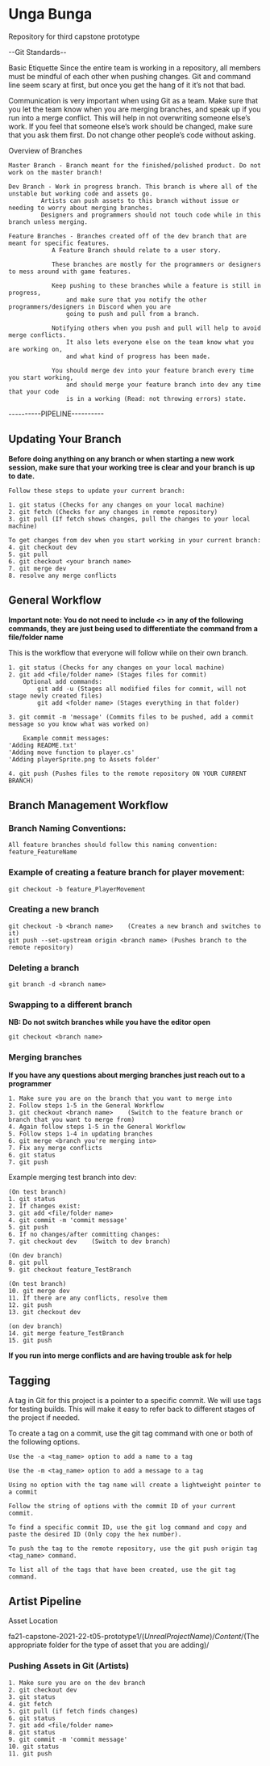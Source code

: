# Unga Bunga

Repository for third capstone prototype

--Git Standards--

Basic Etiquette
Since the entire team is working in a repository, all members must be mindful of each other when pushing changes. Git and command line seem scary at first, but once you get the hang of it it’s not that bad.

Communication is very important when using Git as a team. Make sure that you let the team know when you are merging branches, and speak up if you run into a merge conflict. This will help in not overwriting someone else’s work. If you feel that someone else’s work should be changed, make sure that you ask them first. Do not change other people’s code without asking.

Overview of Branches

	Master Branch - Branch meant for the finished/polished product. Do not work on the master branch!

	Dev Branch - Work in progress branch. This branch is where all of the unstable but working code and assets go.
		     Artists can push assets to this branch without issue or needing to worry about merging branches.
		     Designers and programmers should not touch code while in this branch unless merging.

	Feature Branches - Branches created off of the dev branch that are meant for specific features.
			   	A Feature Branch should relate to a user story.

			   	These branches are mostly for the programmers or designers to mess around with game features.

			   	Keep pushing to these branches while a feature is still in progress,
			   		and make sure that you notify the other programmers/designers in Discord when you are
			   		going to push and pull from a branch.

			   	Notifying others when you push and pull will help to avoid merge conflicts.
			   		It also lets everyone else on the team know what you are working on,
					and what kind of progress has been made.
					
				You should merge dev into your feature branch every time you start working,
					and should merge your feature branch into dev any time that your code 
					is in a working (Read: not throwing errors) state.


----------PIPELINE----------

## Updating Your Branch

**Before doing anything on any branch or when starting a new work session, make sure that your working tree is clear and your branch is up to date.**

	Follow these steps to update your current branch:

	1. git status (Checks for any changes on your local machine)
	2. git fetch (Checks for any changes in remote repository)
	3. git pull (If fetch shows changes, pull the changes to your local machine)
	
	To get changes from dev when you start working in your current branch:
	4. git checkout dev
	5. git pull
	6. git checkout <your branch name>
	7. git merge dev
	8. resolve any merge conflicts



## General Workflow

**Important note: You do not need to include <> in any of the following commands, they are just being used to differentiate the command from a file/folder name**

This is the workflow that everyone will follow while on their own branch.

	1. git status (Checks for any changes on your local machine)
	2. git add <file/folder name> (Stages files for commit)
 		Optional add commands:
			git add -u (Stages all modified files for commit, will not stage newly created files)
			git add <folder name> (Stages everything in that folder)

	3. git commit -m 'message' (Commits files to be pushed, add a commit message so you know what was worked on)

		Example commit messages:
	'Adding README.txt'
	'Adding move function to player.cs'
	'Adding playerSprite.png to Assets folder'

	4. git push (Pushes files to the remote repository ON YOUR CURRENT BRANCH)


## Branch Management Workflow

### Branch Naming Conventions:

	All feature branches should follow this naming convention: feature_FeatureName

### Example of creating a feature branch for player movement:

	git checkout -b feature_PlayerMovement

### Creating a new branch

	git checkout -b <branch name>    (Creates a new branch and switches to it)
	git push --set-upstream origin <branch name> (Pushes branch to the remote repository)

### Deleting a branch

	git branch -d <branch name>

### Swapping to a different branch

**NB: Do not switch branches while you have the editor open**

	git checkout <branch name>

### Merging branches

**If you have any questions about merging branches just reach out to a programmer**

	1. Make sure you are on the branch that you want to merge into
	2. Follow steps 1-5 in the General Workflow
	3. git checkout <branch name>    (Switch to the feature branch or branch that you want to merge from)
	4. Again follow steps 1-5 in the General Workflow
	5. Follow steps 1-4 in updating branches
	6. git merge <branch you're merging into>
	7. Fix any merge conflicts
	6. git status
	7. git push

Example merging test branch into dev:

	(On test branch)
	1. git status
	2. If changes exist:
	3. git add <file/folder name>
	4. git commit -m 'commit message'
	5. git push
	6. If no changes/after committing changes:
	7. git checkout dev    (Switch to dev branch)

	(On dev branch)
	8. git pull
	9. git checkout feature_TestBranch
	
	(On test branch)
	10. git merge dev
	11. If there are any conflicts, resolve them
	12. git push
	13. git checkout dev
	
	(on dev branch)
	14. git merge feature_TestBranch
	15. git push


**If you run into merge conflicts and are having trouble ask for help**

## Tagging

A tag in Git for this project is a pointer to a specific commit.
We will use tags for testing builds. This will make it easy to refer back to different stages of the project if needed.

To create a tag on a commit, use the git tag command with one or both of the following options.

	Use the -a <tag_name> option to add a name to a tag

	Use the -m <tag_name> option to add a message to a tag

	Using no option with the tag name will create a lightweight pointer to a commit

	Follow the string of options with the commit ID of your current commit.

	To find a specific commit ID, use the git log command and copy and paste the desired ID (Only copy the hex number).

	To push the tag to the remote repository, use the git push origin tag <tag_name> command.

	To list all of the tags that have been created, use the git tag command.

## Artist Pipeline

Asset Location

fa21-capstone-2021-22-t05-prototype1/$(Unreal Project Name)/Content/$(The appropriate folder for the type of asset that you are adding)/

### Pushing Assets in Git (Artists)

	1. Make sure you are on the dev branch
	2. git checkout dev
	3. git status
	4. git fetch
	5. git pull (if fetch finds changes)
	6. git status
	7. git add <file/folder name>
	8. git status
	9. git commit -m 'commit message'
	10. git status
	11. git push
